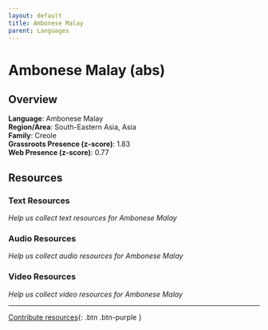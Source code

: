 ```yaml
---
layout: default
title: Ambonese Malay
parent: Languages
---
```


# Ambonese Malay (abs)

## Overview

**Language**: Ambonese Malay  
**Region/Area**: South-Eastern Asia, Asia  
**Family**: Creole  
**Grassroots Presence (z-score)**: 1.83  
**Web Presence (z-score)**: 0.77  

## Resources

### Text Resources
*Help us collect text resources for Ambonese Malay*

### Audio Resources
*Help us collect audio resources for Ambonese Malay*

### Video Resources
*Help us collect video resources for Ambonese Malay*

---

[Contribute resources](https://forms.office.com/e/1SfLJx3u1r){: .btn .btn-purple }
